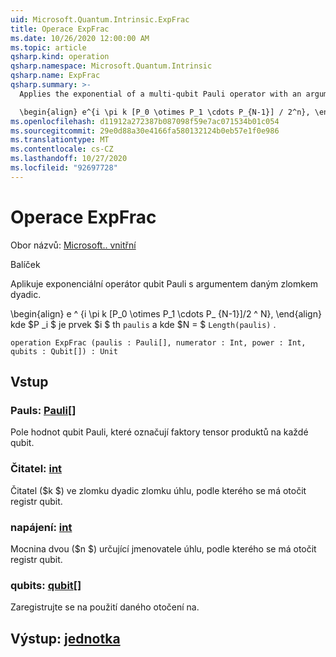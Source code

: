 ```yaml
---
uid: Microsoft.Quantum.Intrinsic.ExpFrac
title: Operace ExpFrac
ms.date: 10/26/2020 12:00:00 AM
ms.topic: article
qsharp.kind: operation
qsharp.namespace: Microsoft.Quantum.Intrinsic
qsharp.name: ExpFrac
qsharp.summary: >-
  Applies the exponential of a multi-qubit Pauli operator with an argument given by a dyadic fraction.

  \begin{align} e^{i \pi k [P_0 \otimes P_1 \cdots P_{N-1}] / 2^n}, \end{align} where $P_i$ is the $i$th element of `paulis`, and where $N = $`Length(paulis)`.
ms.openlocfilehash: d11912a272387b087098f59e7ac071534b01c054
ms.sourcegitcommit: 29e0d88a30e4166fa580132124b0eb57e1f0e986
ms.translationtype: MT
ms.contentlocale: cs-CZ
ms.lasthandoff: 10/27/2020
ms.locfileid: "92697728"
---
```

# <a name="expfrac-operation"></a>Operace ExpFrac

Obor názvů: [Microsoft.. vnitřní](xref:Microsoft.Quantum.Intrinsic)

Balíček [](https://nuget.org/packages/)


Aplikuje exponenciální operátor qubit Pauli s argumentem daným zlomkem dyadic.

\begin{align} e ^ {i \pi k [P_0 \otimes P_1 \cdots P_ {N-1}]/2 ^ N}, \end{align} kde $P _i $ je prvek $i $ th `paulis` a kde $N = $ `Length(paulis)` .

```qsharp
operation ExpFrac (paulis : Pauli[], numerator : Int, power : Int, qubits : Qubit[]) : Unit
```


## <a name="input"></a>Vstup

### <a name="paulis--pauli"></a>Pauls: [Pauli](xref:microsoft.quantum.lang-ref.pauli)[]

Pole hodnot qubit Pauli, které označují faktory tensor produktů na každé qubit.


### <a name="numerator--int"></a>Čitatel: [int](xref:microsoft.quantum.lang-ref.int)

Čitatel ($k $) ve zlomku dyadic zlomku úhlu, podle kterého se má otočit registr qubit.


### <a name="power--int"></a>napájení: [int](xref:microsoft.quantum.lang-ref.int)

Mocnina dvou ($n $) určující jmenovatele úhlu, podle kterého se má otočit registr qubit.


### <a name="qubits--qubit"></a>qubits: [qubit](xref:microsoft.quantum.lang-ref.qubit)[]

Zaregistrujte se na použití daného otočení na.



## <a name="output--unit"></a>Výstup: [jednotka](xref:microsoft.quantum.lang-ref.unit)

